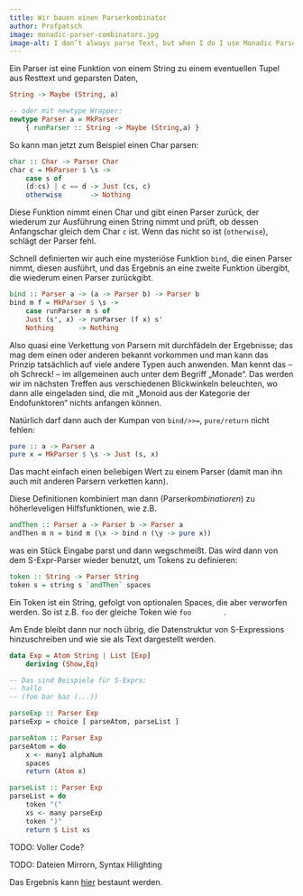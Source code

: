 ```yaml
---
title: Wir bauen einen Parserkombinator
author: Profpatsch
image: monadic-parser-combinators.jpg
image-alt: I don’t always parse Text, but when I do I use Monadic Parser Combinators
---
```


Ein Parser ist eine Funktion von einem String zu einem eventuellen Tupel aus Resttext und geparsten Daten,

``` haskell
String -> Maybe (String, a)

-- oder mit newtype Wrapper:
newtype Parser a = MkParser
    { runParser :: String -> Maybe (String,a) }
```

So kann man jetzt zum Beispiel einen Char parsen:

``` haskell
char :: Char -> Parser Char
char c = MkParser $ \s ->
    case s of
	(d:cs) | c == d -> Just (cs, c)
	otherwise       -> Nothing
```

Diese Funktion nimmt einen Char und gibt einen Parser zurück, der wiederum zur Ausführung einen String nimmt und prüft, ob dessen Anfangschar gleich dem Char `c` ist. Wenn das nicht so ist (`otherwise`), schlägt der Parser fehl.

Schnell definierten wir auch eine mysteriöse Funktion `bind`, die einen Parser nimmt, diesen ausführt, und das Ergebnis an eine zweite Funktion übergibt, die wiederum einen Parser zurückgibt.

``` haskell
bind :: Parser a -> (a -> Parser b) -> Parser b
bind m f = MkParser $ \s ->
    case runParser m s of
	Just (s', x) -> runParser (f x) s'
	Nothing      -> Nothing
```

Also quasi eine Verkettung von Parsern mit durchfädeln der Ergebnisse; das mag dem einen oder anderen bekannt vorkommen und man kann das Prinzip tatsächlich auf viele andere Typen auch anwenden. Man kennt das – oh Schreck! – im allgemeinen auch unter dem Begriff „Monade“. Das werden wir im nächsten Treffen aus verschiedenen Blickwinkeln beleuchten, wo dann alle eingeladen sind, die mit „Monoid aus der Kategorie der Endofunktoren“ nichts anfangen können.

Natürlich darf dann auch der Kumpan von `bind/>>=`, `pure/return` nicht fehlen:

``` haskell
pure :: a -> Parser a
pure x = MkParser $ \s -> Just (s, x)
```

Das macht einfach einen beliebigen Wert zu einem Parser (damit man ihn auch mit anderen Parsern verketten kann).

Diese Definitionen kombiniert man dann (Parser*kombinatioren*) zu höherleveligen Hilfsfunktionen, wie z.B.

``` haskell
andThen :: Parser a -> Parser b -> Parser a
andThen m n = bind m (\x -> bind n (\y -> pure x))
```

was ein Stück Eingabe parst und dann wegschmeißt. Das wird dann von dem S-Expr-Parser wieder benutzt, um Tokens zu definieren:

``` haskell
token :: String -> Parser String
token s = string s `andThen` spaces
```

Ein Token ist ein String, gefolgt von optionalen Spaces, die aber verworfen werden. So ist z.B. `foo` der gleiche Token wie `foo        `.

Am Ende bleibt dann nur noch übrig, die Datenstruktur von S-Expressions hinzuschreiben und wie sie als Text dargestellt werden.

``` haskell
data Exp = Atom String | List [Exp]
    deriving (Show,Eq)

-- Das sind Beispiele für S-Exprs:
-- hallo
-- (foo bar baz (...))

parseExp :: Parser Exp
parseExp = choice [ parseAtom, parseList ]

parseAtom :: Parser Exp
parseAtom = do
    x <- many1 alphaNum
    spaces
    return (Atom x)

parseList :: Parser Exp
parseList = do
    token "("
    xs <- many parseExp
    token ")"
    return $ List xs
```

TODO: Voller Code?

TODO: Dateien Mirrorn, Syntax Hilighting

Das Ergebnis kann [hier][parserc] bestaunt werden.

[parserc]: https://github.com/iblech/vortrag-haskell/blob/master/monadic-parsing-snapshot-der-live-version.hs
